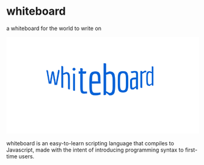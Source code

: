 # whiteboard
a whiteboard for the world to write on

![](https://raw.githubusercontent.com/sashadmitrieva96/whiteboard/master/wb_logo.png)

whiteboard is an easy-to-learn scripting language that compiles to Javascript, made with the intent of introducing programming syntax to first-time users.
